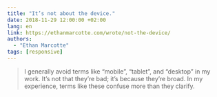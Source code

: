 ```yaml
---
title: "It’s not about the device."
date: 2018-11-29 12:00:00 +02:00
lang: en
link: https://ethanmarcotte.com/wrote/not-the-device/
authors:
  - "Ethan Marcotte"
tags: [responsive]
---
```


> I generally avoid terms like “mobile”, “tablet”, and “desktop” in my work. It’s not that they’re bad; it’s because they’re broad. In my experience, terms like these confuse more than they clarify.
